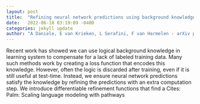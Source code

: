 ```yaml
---
layout: post
title:  "Refining neural network predictions using background knowledge"
date:   2022-06-18 03:19:09 -0400
categories: jekyll update
author: "A Daniele, E van Krieken, L Serafini, F van Harmelen - arXiv preprint arXiv , 2022"
---
```

Recent work has showed we can use logical background knowledge in learning system to compensate for a lack of labeled training data. Many such methods work by creating a loss function that encodes this knowledge. However, often the logic is discarded after training, even if it is still useful at test-time. Instead, we ensure neural network predictions satisfy the knowledge by refining the predictions with an extra computation step. We introduce differentiable refinement functions that find a  Cites: Palm: Scaling language modeling with pathways